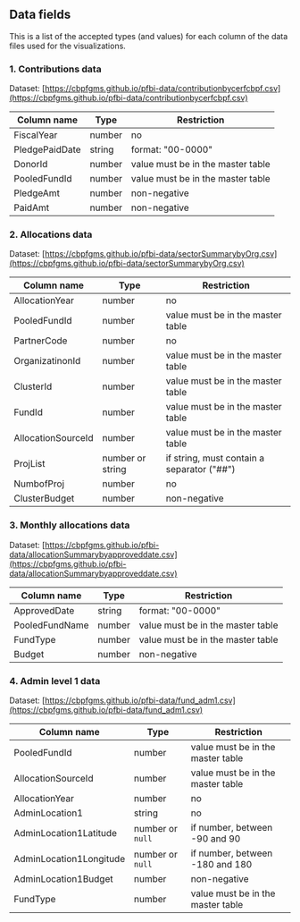## Data fields

This is a list of the accepted types (and values) for each column of the data files used for the visualizations.

### 1. Contributions data
Dataset: [https://cbpfgms.github.io/pfbi-data/contributionbycerfcbpf.csv](https://cbpfgms.github.io/pfbi-data/contributionbycerfcbpf.csv)

|Column name|Type | Restriction |
|--|--|--|
|FiscalYear|number|no|
|PledgePaidDate|string|format: "00-0000"|
|DonorId|number|value must be in the master table|
|PooledFundId|number|value must be in the master table|
|PledgeAmt|number|non-negative|
|PaidAmt|number|non-negative|

### 2. Allocations data
Dataset: [https://cbpfgms.github.io/pfbi-data/sectorSummarybyOrg.csv](https://cbpfgms.github.io/pfbi-data/sectorSummarybyOrg.csv)

|Column name|Type | Restriction |
|--|--|--|
|AllocationYear|number|no|
|PooledFundId|number|value must be in the master table|
|PartnerCode|number|no|
|OrganizatinonId|number|value must be in the master table|
|ClusterId|number|value must be in the master table|
|FundId|number|value must be in the master table|
|AllocationSourceId|number|value must be in the master table|
|ProjList|number or string|if string, must contain a separator ("##")|
|NumbofProj|number|no|
|ClusterBudget|number|non-negative|

### 3.  Monthly allocations data
Dataset: [https://cbpfgms.github.io/pfbi-data/allocationSummarybyapproveddate.csv](https://cbpfgms.github.io/pfbi-data/allocationSummarybyapproveddate.csv)

|Column name|Type | Restriction |
|--|--|--|
|ApprovedDate|string|format: "00-0000"|
|PooledFundName|number|value must be in the master table|
|FundType|number|value must be in the master table|
|Budget|number|non-negative|

### 4. Admin level 1 data
Dataset: [https://cbpfgms.github.io/pfbi-data/fund_adm1.csv](https://cbpfgms.github.io/pfbi-data/fund_adm1.csv)

|Column name|Type | Restriction |
|--|--|--|
|PooledFundId|number|value must be in the master table|
|AllocationSourceId|number|value must be in the master table|
|AllocationYear|number|no|
|AdminLocation1|string|no|
|AdminLocation1Latitude|number or `null`|if number, between -90 and 90|
|AdminLocation1Longitude|number or `null`|if number, between -180 and 180|
|AdminLocation1Budget|number|non-negative|
|FundType|number|value must be in the master table|